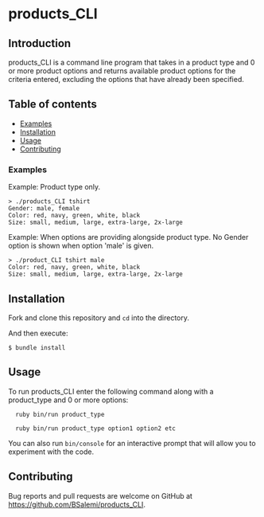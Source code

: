 # products_CLI

## Introduction 

products_CLI is a command line program that takes in a product type and 0 or more product options and
returns available product options for the criteria entered, excluding the options that have already been specified.

## Table of contents
* [Examples](#examples)
* [Installation](#installation)
* [Usage](#usage)
* [Contributing](#contributing)

### Examples

Example: Product type only.

```
> ./products_CLI tshirt
Gender: male, female
Color: red, navy, green, white, black
Size: small, medium, large, extra-large, 2x-large
```

Example: When options are providing alongside product type.
         No Gender option is shown when option 'male' is given.

```
> ./product_CLI tshirt male
Color: red, navy, green, white, black
Size: small, medium, large, extra-large, 2x-large
```

## Installation

Fork and clone this repository and `cd` into the directory.

And then execute:

    $ bundle install

## Usage

To run products_CLI enter the following command along with a product_type and 0 or more options:
```
  ruby bin/run product_type

  ruby bin/run product_type option1 option2 etc
```
You can also run `bin/console` for an interactive prompt that will allow you to experiment with the code.

## Contributing

Bug reports and pull requests are welcome on GitHub at https://github.com/BSalemi/products_CLI.